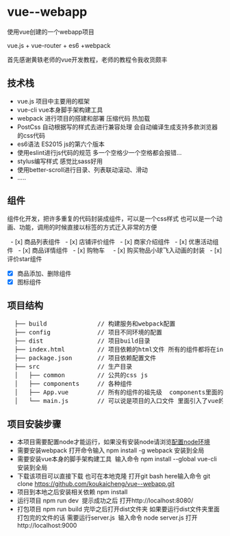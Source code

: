 # vue--webapp
 使用vue创建的一个webapp项目
 
 vue.js + vue-router + es6 +webpack
 
 首先感谢黄轶老师的vue开发教程，老师的教程令我收货颇丰
 
 ## 技术栈
 
 * vue.js 项目中主要用的框架
 * vue-cli vue本身脚手架构建工具
 * webpack 进行项目的搭建和部署 压缩代码 热加载
 * PostCss 自动根据写的样式去进行兼容处理 会自动编译生成支持多款浏览器的css代码
 * es6语法 ES2015 js的第六个版本
 * 使用eslint进行js代码的规范 多一个空格少一个空格都会报错...
 * stylus编写样式 感觉比sass好用
 * 使用better-scroll进行目录、列表联动滚动、滑动
 * .....
 
 ## 组件
 
   组件化开发，把许多重复的代码封装成组件，可以是一个css样式 也可以是一个动画、功能，调用的时候直接以标签的方式迁入非常的方便
   
   - [x] 商品列表组件
   - [x] 店铺评价组件
   - [x] 商家介绍组件
   - [x] 优惠活动组件
   - [x] 商品详情组件
   - [x] 购物车   
   - [x] 购买物品小球飞入动画的封装
   - [x] 评价star组件
   - [x] 商品添加、删除组件
   - [x] 图标组件
       
 ## 项目结构
 <pre>
  ├── build              // 构建服务和webpack配置
  ├── config             // 项目不同环境的配置
  ├── dist               // 项目build目录
  ├── index.html         // 项目依赖的html文件 所有的组件都将在index.html上面展示
  ├── package.json       // 项目依赖配置文件
  ├── src                // 生产目录
  │   ├── common         // 公共的css js 
  │   ├── components     // 各种组件
  │   ├── App.vue        // 所有的组件的祖先级  components里面的组件都是相对于App.vue的子组件
  │   └── main.js        // 可以说是项目的入口文件 里面引入了vue的ajax请求方法、路由方法
</pre> 

## 项目安装步骤
  
* 本项目需要配置node才能运行，如果没有安装node请浏览[配置node环境](http://blog.csdn.net/pengpegv5yaya/article/details/51885829)
* 需要安装webpack 打开命令输入 npm install -g webpack 安装到全局 
* 需要安装vue本身的脚手架构建工具  输入命令  npm install --global vue-cli 安装到全局  
* 下载该项目可以直接下载 也可在本地克隆  打开git bash here输入命令 git clone https://github.com/koukaicheng/vue--webapp.git  
* 项目到本地之后安装相关依赖 npm install 
* 运行项目 npm run dev  提示成功之后 打开http://localhost:8080/
* 打包项目 npm run build 完毕之后打开dist文件夹 如果要运行dist文件夹里面打包完的文件的话 需要运行server.js  输入命令 node server.js 打开         http://localhost:9000

  


